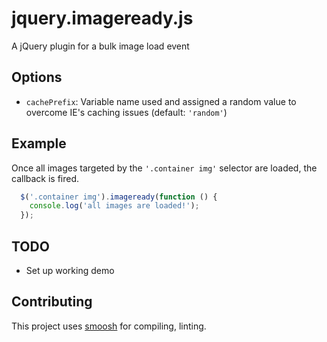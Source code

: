 jquery.imageready.js
====== 

A jQuery plugin for a bulk image load event

Options
---
* `cachePrefix`: Variable name used and assigned a random value to overcome IE's caching issues (default: `'random'`)

Example
---
Once all images targeted by the `'.container img'` selector are loaded, the callback is fired.

```javascript
  $('.container img').imageready(function () {
    console.log('all images are loaded!');
  });
```

TODO
---
* Set up working demo

Contributing
---
This project uses [smoosh](https://github.com/fat/smoosh) for compiling, linting.

